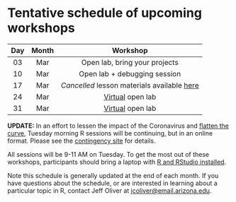 # Tentative schedule of upcoming workshops

| Day | Month | Workshop                           |
|:---:|:-----:|:----------------------------------:|
| 03  | Mar   | Open lab, bring your projects      |
| 10  | Mar   | Open lab + debugging session       |
| 17  | Mar   | _Cancelled_ lesson materials available [here](https://jcoliver.github.io/learn-r/005-intro-knitr.html) |
| 24  | Mar   | [Virtual](contingency.md) open lab |
| 31  | Mar   | [Virtual](contingency.md) open lab |

**UPDATE:** In an effort to lessen the impact of the Coronavirus and [flatten the curve](https://www.economist.com/briefing/2020/02/29/covid-19-is-now-in-50-countries-and-things-will-get-worse), Tuesday morning R sessions will be continuing, but in an online format. Please see the [contingency site](contingency.md) for details.

All sessions will be 9-11 AM on Tuesday<!--in the [Data Studio](https://new.library.arizona.edu/visit/spaces/data-studio) of the Main Library-->. To get the most out of these workshops, participants should bring a laptop with [R and RStudio installed](https://jcoliver.github.io/learn-r/000-setup-instructions.html).

Note this schedule is generally updated at the end of each month. If you have questions about the schedule, or are interested in learning about a particular topic in R, contact Jeff Oliver at [jcoliver@email.arizona.edu](mailto:jcoliver@email.arizona.edu?subject=R%20workshop%20inquiry).
